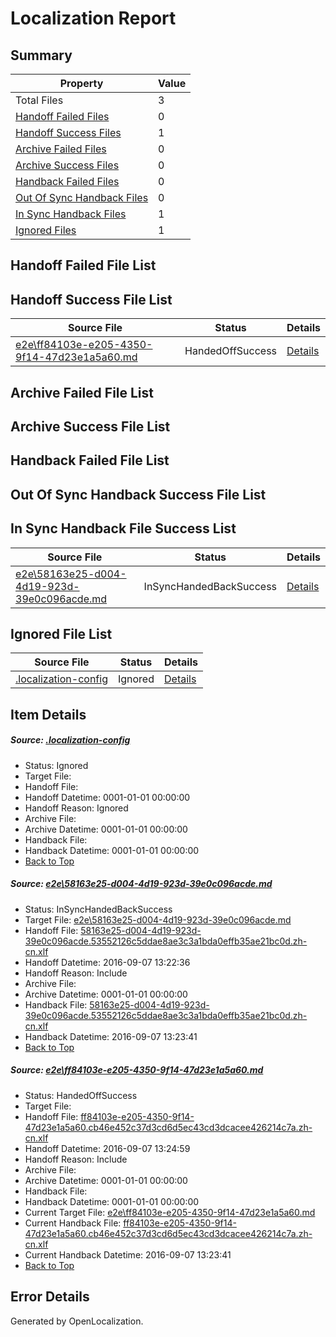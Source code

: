 # <a name='report-top'></a> Localization Report

## Summary
 Property | Value 
 -------- | ----- 
 Total Files | 3
[ Handoff Failed Files ](#handoff-failed-list)| 0
[ Handoff Success Files ](#handoff-success-list)| 1
[ Archive Failed Files ](#archive-failed-list)| 0
[ Archive Success Files ](#archive-success-list)| 0
[ Handback Failed Files ](#handback-failed-list)| 0
[ Out Of Sync Handback Files ](#outofsync-handback-success-list)| 0
[ In Sync Handback Files ](#insync-handback-success-list)| 1
[ Ignored Files ](#ignored-list)| 1

## <a name='handoff-failed-list'></a> Handoff Failed File List

## <a name='handoff-success-list'></a> Handoff Success File List
 Source File | Status | Details 
 ----------- | ------ | ------- 
 [e2e\ff84103e-e205-4350-9f14-47d23e1a5a60.md](https://github.com/OpenLocalizationTestOrg/ol-test0/blob/5c606d94b00445f33e3dc7dbf1e618a69f677c41/e2e/ff84103e-e205-4350-9f14-47d23e1a5a60.md) | HandedOffSuccess | [Details](#d713c6ec61f3d9900df3738ffc68f6f006992a9c2)

## <a name='archive-failed-list'></a> Archive Failed File List

## <a name='archive-success-list'></a> Archive Success File List

## <a name='handback-failed-list'></a> Handback Failed File List

## <a name='outofsync-handback-success-list'></a> Out Of Sync Handback Success File List

## <a name='insync-handback-success-list'></a> In Sync Handback File Success List
 Source File | Status | Details 
 ----------- | ------ | ------- 
 [e2e\58163e25-d004-4d19-923d-39e0c096acde.md](https://github.com/OpenLocalizationTestOrg/ol-test0/blob/66ef41d5be6c5079429fab1b373a0296966b6109/e2e/58163e25-d004-4d19-923d-39e0c096acde.md) | InSyncHandedBackSuccess | [Details](#887e39c25d099d718d11cdcfc3a76ebb4c6620bd1)

## <a name='ignored-list'></a> Ignored File List
 Source File | Status | Details 
 ----------- | ------ | ------- 
 [.localization-config](https://github.com/OpenLocalizationTestOrg/ol-test0/blob/5c606d94b00445f33e3dc7dbf1e618a69f677c41/.localization-config) | Ignored | [Details](#c268a05ecaa7ec85942ed632c29928ee5bd6da8d0)

## Item Details
##### <a name='c268a05ecaa7ec85942ed632c29928ee5bd6da8d0'></a> Source: [.localization-config](https://github.com/OpenLocalizationTestOrg/ol-test0/blob/5c606d94b00445f33e3dc7dbf1e618a69f677c41/.localization-config)
* Status: Ignored
* Target File: 
* Handoff File: 
* Handoff Datetime: 0001-01-01 00:00:00
* Handoff Reason: Ignored
* Archive File: 
* Archive Datetime: 0001-01-01 00:00:00
* Handback File: 
* Handback Datetime: 0001-01-01 00:00:00
* [Back to Top](#report-top)

##### <a name='887e39c25d099d718d11cdcfc3a76ebb4c6620bd1'></a> Source: [e2e\58163e25-d004-4d19-923d-39e0c096acde.md](https://github.com/OpenLocalizationTestOrg/ol-test0/blob/66ef41d5be6c5079429fab1b373a0296966b6109/e2e/58163e25-d004-4d19-923d-39e0c096acde.md)
* Status: InSyncHandedBackSuccess
* Target File: [e2e\58163e25-d004-4d19-923d-39e0c096acde.md](https://github.com/OpenLocalizationTestOrg/ol-test0-zhcn/blob/25cfa0ee51c8dc37bf57c19979dd953b00731b2b/e2e/58163e25-d004-4d19-923d-39e0c096acde.md)
* Handoff File: [58163e25-d004-4d19-923d-39e0c096acde.53552126c5ddae8ae3c3a1bda0effb35ae21bc0d.zh-cn.xlf](https://github.com/OpenLocalizationTestOrg/ol-test0-handoff/blob/7e370a3557f022f0bed8b7404acd17e93136777a/ol-handoff/OpenLocalizationTestOrg/ol-test0-zhcn/yuwzho/ht/58163e25-d004-4d19-923d-39e0c096acde.53552126c5ddae8ae3c3a1bda0effb35ae21bc0d.zh-cn.xlf)
* Handoff Datetime: 2016-09-07 13:22:36
* Handoff Reason: Include
* Archive File: 
* Archive Datetime: 0001-01-01 00:00:00
* Handback File: [58163e25-d004-4d19-923d-39e0c096acde.53552126c5ddae8ae3c3a1bda0effb35ae21bc0d.zh-cn.xlf](https://github.com/OpenLocalizationTestOrg/ol-test0-handback/blob/4015e7c13b8bfa4060708914a996c20ac70822cc/ol-handback/OpenLocalizationTestOrg/ol-test0-zhcn/yuwzho/ht/58163e25-d004-4d19-923d-39e0c096acde.53552126c5ddae8ae3c3a1bda0effb35ae21bc0d.zh-cn.xlf)
* Handback Datetime: 2016-09-07 13:23:41
* [Back to Top](#report-top)

##### <a name='d713c6ec61f3d9900df3738ffc68f6f006992a9c2'></a> Source: [e2e\ff84103e-e205-4350-9f14-47d23e1a5a60.md](https://github.com/OpenLocalizationTestOrg/ol-test0/blob/5c606d94b00445f33e3dc7dbf1e618a69f677c41/e2e/ff84103e-e205-4350-9f14-47d23e1a5a60.md)
* Status: HandedOffSuccess
* Target File: 
* Handoff File: [ff84103e-e205-4350-9f14-47d23e1a5a60.cb46e452c37d3cd6d5ec43cd3dcacee426214c7a.zh-cn.xlf](https://github.com/OpenLocalizationTestOrg/ol-test0-handoff/blob/61ddb3fd24d81bce7ffd97766e94a16913ba6e50/ol-handoff/OpenLocalizationTestOrg/ol-test0-zhcn/yuwzho/ht/ff84103e-e205-4350-9f14-47d23e1a5a60.cb46e452c37d3cd6d5ec43cd3dcacee426214c7a.zh-cn.xlf)
* Handoff Datetime: 2016-09-07 13:24:59
* Handoff Reason: Include
* Archive File: 
* Archive Datetime: 0001-01-01 00:00:00
* Handback File: 
* Handback Datetime: 0001-01-01 00:00:00
* Current Target File: [e2e\ff84103e-e205-4350-9f14-47d23e1a5a60.md](https://github.com/OpenLocalizationTestOrg/ol-test0-zhcn/blob/25cfa0ee51c8dc37bf57c19979dd953b00731b2b/e2e/ff84103e-e205-4350-9f14-47d23e1a5a60.md)
* Current Handback File: [ff84103e-e205-4350-9f14-47d23e1a5a60.cb46e452c37d3cd6d5ec43cd3dcacee426214c7a.zh-cn.xlf](https://github.com/OpenLocalizationTestOrg/ol-test0-handback/blob/4015e7c13b8bfa4060708914a996c20ac70822cc/ol-handback/OpenLocalizationTestOrg/ol-test0-zhcn/yuwzho/ht/ff84103e-e205-4350-9f14-47d23e1a5a60.cb46e452c37d3cd6d5ec43cd3dcacee426214c7a.zh-cn.xlf)
* Current Handback Datetime: 2016-09-07 13:23:41
* [Back to Top](#report-top)


## Error Details

Generated by OpenLocalization.
